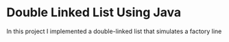 # Double Linked List Using Java

In this project I implemented a double-linked list that simulates a factory line
